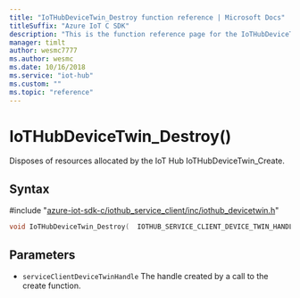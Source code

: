 ```yaml
---                             
title: "IoTHubDeviceTwin_Destroy function reference | Microsoft Docs" 
titleSuffix: "Azure IoT C SDK"            
description: "This is the function reference page for the IoTHubDeviceTwin_Destroy() function in the Azure IoT C SDK. This SDK is used with Azure IoT Hub and Azure IoT Hub Device Provisioning Service"            
manager: timlt                 
author: wesmc7777              
ms.author: wesmc               
ms.date: 10/16/2018                    
ms.service: "iot-hub"             
ms.custom: ""                
ms.topic: "reference"        
---                            
```


# IoTHubDeviceTwin_Destroy()

Disposes of resources allocated by the IoT Hub IoTHubDeviceTwin_Create.

## Syntax

\#include "[azure-iot-sdk-c/iothub_service_client/inc/iothub_devicetwin.h](../iothub-devicetwin-h.md)"  
```C
void IoTHubDeviceTwin_Destroy(  IOTHUB_SERVICE_CLIENT_DEVICE_TWIN_HANDLE  C2);
```

## Parameters
* `serviceClientDeviceTwinHandle` The handle created by a call to the create function.

